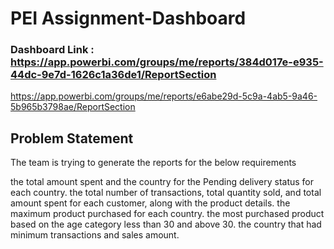 
# PEI Assignment-Dashboard

### Dashboard Link : https://app.powerbi.com/groups/me/reports/384d017e-e935-44dc-9e7d-1626c1a36de1/ReportSection

https://app.powerbi.com/groups/me/reports/e6abe29d-5c9a-4ab5-9a46-5b965b3798ae/ReportSection

## Problem Statement
The team is trying to generate the reports for the below requirements


the total amount spent and the country for the Pending delivery status for each country.
the total number of transactions, total quantity sold, and total amount spent for each customer, along with the product details.
the maximum product purchased for each country.
the most purchased product based on the age category less than 30 and above 30.
the country that had minimum transactions and sales amount.



